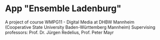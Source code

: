 App "Ensemble Ladenburg"
=========
A project of course WMPG11 - Digital Media at DHBW Mannheim (Cooperative State University Baden-Württemberg Mannheim)
Supervising professors: Prof. Dr. Jürgen Redelius, Prof. Peter Mayr
